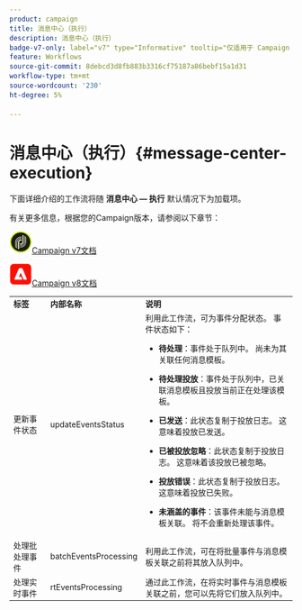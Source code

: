 ```yaml
---
product: campaign
title: 消息中心（执行）
description: 消息中心（执行）
badge-v7-only: label="v7" type="Informative" tooltip="仅适用于 Campaign Classic v7"
feature: Workflows
source-git-commit: 8debcd3d8fb883b3316cf75187a86bebf15a1d31
workflow-type: tm+mt
source-wordcount: '230'
ht-degree: 5%

---
```



# 消息中心（执行）{#message-center-execution}



下面详细介绍的工作流将随 **消息中心 — 执行** 默认情况下为加载项。

有关更多信息，根据您的Campaign版本，请参阅以下章节：

![](assets/do-not-localize/v7.jpeg)[Campaign v7文档](../../message-center/using/about-transactional-messaging.md)

![](assets/do-not-localize/v8.png)[Campaign v8文档](https://experienceleague.adobe.com/docs/campaign/campaign-v8/send/transactional.html)

<table> 
 <tbody> 
  <tr> 
   <td> <strong>标签</strong><br /> </td> 
   <td> <strong>内部名称</strong><br /> </td> 
   <td> <strong>说明</strong><br /> </td> 
  </tr> 
  <tr> 
   <td> <span class="uicontrol">更新事件状态</span> <br /> </td> 
   <td> <span class="uicontrol">updateEventsStatus</span> <br /> </td> 
   <td> 利用此工作流，可为事件分配状态。 事件状态如下：<br /> 
    <ul> 
     <li> <p><strong>待处理</strong>：事件处于队列中。 尚未为其关联任何消息模板。</p> </li> 
     <li> <p><strong>待处理投放</strong>：事件处于队列中，已关联消息模板且投放当前正在处理该模板。</p> </li> 
     <li> <p><strong>已发送</strong>：此状态复制于投放日志。 这意味着投放已发送。</p> </li> 
     <li> <p><strong>已被投放忽略</strong>：此状态复制于投放日志。 这意味着该投放已被忽略。</p> </li> 
     <li> <p><strong>投放错误</strong>：此状态复制于投放日志。 这意味着投放已失败。</p> </li> 
     <li> <p><strong>未涵盖的事件</strong>：该事件未能与消息模板关联。 将不会重新处理该事件。</p> </li> 
    </ul> </td> 
  </tr> 
  <tr> 
   <td> <span class="uicontrol">处理批处理事件</span> <br /> </td> 
   <td> <span class="uicontrol">batchEventsProcessing</span> <br /> </td> 
   <td> 利用此工作流，可在将批量事件与消息模板关联之前将其放入队列中。 <br /> </td> 
  </tr> 
  <tr> 
   <td> <span class="uicontrol">处理实时事件</span> <br /> </td> 
   <td> <span class="uicontrol">rtEventsProcessing</span> <br /> </td> 
   <td> 通过此工作流，在将实时事件与消息模板关联之前，您可以先将它们放入队列中。 <br /> </td> 
  </tr> 
 </tbody> 
</table>

